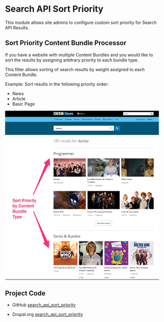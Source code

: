 # Search API Sort Priority
This module allows site admins to configure custom sort priority for Search API Results.

## Sort Priority Content Bundle Processor
If you have a website with multiple Content Bundles and you would like to sort the results by assigning arbitrary priority to each bundle type.

This filter allows sorting of search results by weight assigned to each Content Bundle.

Example: Sort results in the following priority order:
* News
* Article
* Basic Page

![search-api-sort-priority](_documentation/images/contentbundlepriority.jpg)

## Project Code

* GitHub
[search_api_sort_priority](https://github.com/dakkusingh/search_api_sort_priority)

* Drupal.org
[search_api_sort_priority](https://www.drupal.org/project/search_api_sort_priority)
